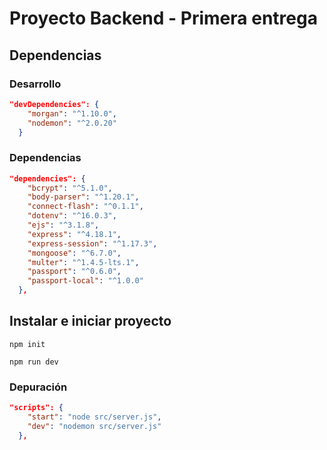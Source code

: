 # Proyecto Backend - Primera entrega

## Dependencias

### Desarrollo

```json
"devDependencies": {
    "morgan": "^1.10.0",
    "nodemon": "^2.0.20"
  }
```

### Dependencias

```json
"dependencies": {
    "bcrypt": "^5.1.0",
    "body-parser": "^1.20.1",
    "connect-flash": "^0.1.1",
    "dotenv": "^16.0.3",
    "ejs": "^3.1.8",
    "express": "^4.18.1",
    "express-session": "^1.17.3",
    "mongoose": "^6.7.0",
    "multer": "^1.4.5-lts.1",
    "passport": "^0.6.0",
    "passport-local": "^1.0.0"
  },
```

## Instalar e iniciar proyecto

```
npm init

npm run dev
```

### Depuración

```json
"scripts": {
    "start": "node src/server.js",
    "dev": "nodemon src/server.js"
  },
```
